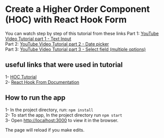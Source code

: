 # Create a Higher Order Component (HOC) with React Hook Form 

You can watch step by step of this tutorial from these links
    Part 1: [YouTube Video Tutorial part 1 - Text Input](https://youtu.be/9h4ZkZMcNmI) \
    Part 2: [YouTube Video Tutorial part 2 - Date picker](https://youtu.be/4TOG-hgeDFc) \
    Part 3: [YouTube Video Tutorial part 3 - Select field (multiple options)](https://youtu.be/9RspE_CYYTE)

## useful links that were used in tutorial
1- [HOC Tutorial](https://youtu.be/leY17OeiHqE) \
2- [React Hook From Documentation](https://react-hook-form.com/)

## How to run the app
1- In the project directory, run: `npm install`\
2- To start the app, In the project directory run `npm start`\
3- Open [http://localhost:3000](http://localhost:3000) to view it in the browser.

The page will reload if you make edits.


